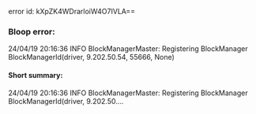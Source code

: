 error id: kXpZK4WDrarloiW4O7IVLA==
### Bloop error:

24/04/19 20:16:36 INFO BlockManagerMaster: Registering BlockManager BlockManagerId(driver, 9.202.50.54, 55666, None)
#### Short summary: 

24/04/19 20:16:36 INFO BlockManagerMaster: Registering BlockManager BlockManagerId(driver, 9.202.50....